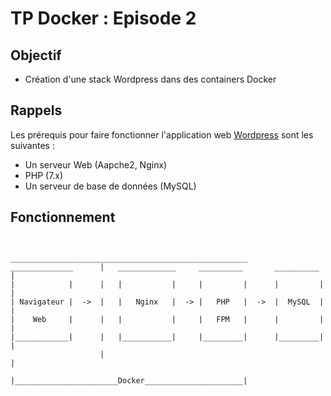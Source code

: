 # TP Docker : Episode 2

## Objectif

 - Création d'une stack Wordpress dans des containers Docker

## Rappels

Les prérequis pour faire fonctionner l'application web [Wordpress](https://wordpress.org/) sont les suivantes :
 - Un serveur Web (Aapche2, Nginx)
 - PHP (7.x)
 - Un serveur de base de données (MySQL)

## Fonctionnement

```

                    _____________________________________________________
______________      |   _____________     __________       __________   |
|            |      |   |           |     |         |      |         |  |  
| Navigateur |  ->  |   |   Nginx   |  -> |   PHP   |  ->  |  MySQL  |  |
|    Web     |      |   |           |     |   FPM   |      |         |  |
|____________|      |   |___________|     |_________|      |_________|  |
                    |                                                   |
                    |_______________________Docker______________________|
```